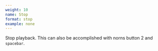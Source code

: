 ```yaml
---
weight: 10
name: Stop
format: stop
example: none
---
```

Stop playback. This can also be accomplished with norns button 2 and `spacebar`.